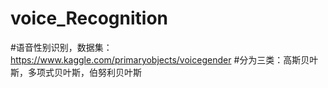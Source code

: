 # voice_Recognition
#语音性别识别，数据集：https://www.kaggle.com/primaryobjects/voicegender
#分为三类：高斯贝叶斯，多项式贝叶斯，伯努利贝叶斯
